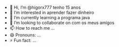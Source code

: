 - 👋 Hi, I’m @higorx777 tenho 15 anos
- 👀 I’m interested in aprender fazer dinheiro
- 🌱 I’m currently learning a programa java
- 💞️ I’m looking to collaborate on com os meus amigos
- 📫 How to reach me ...
- 😄 Pronouns: ...
- ⚡ Fun fact: ...

<!---
higorx777/higorx777 is a ✨ special ✨ repository because its `README.md` (this file) appears on your GitHub profile.
You can click the Preview link to take a look at your changes.
--->
